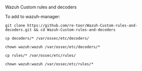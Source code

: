 Wazuh Custom rules and decoders

To add to wazuh-manager:

``` 
git clone https://github.com/re-toor/Wazuh-Custom-rules-and-decoders.git && cd Wazuh-Custom-rules-and-decoders
```

`cp decoders/* /var/ossec/etc/decoders/`

`chown wazuh:wazuh /var/ossec/etc/decoders/*`

`cp rules/* /var/ossec/etc/rules/`

`chown wazuh:wazuh /var/ossec/etc/rules/*`

